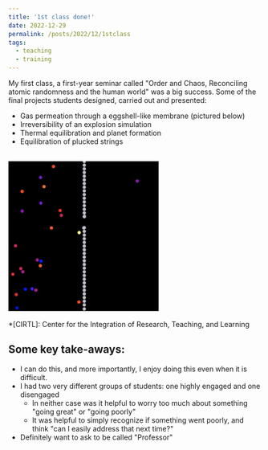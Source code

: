 ```yaml
---
title: '1st class done!'
date: 2022-12-29
permalink: /posts/2022/12/1stclass
tags:
  - teaching
  - training
---
```


My first class, a first-year seminar called "Order and Chaos, Reconciling atomic randomness and the human world" was a big success.
Some of the final projects students designed, carried out and presented:
* Gas permeation through a eggshell-like membrane (pictured below)
* Irreversibility of an explosion simulation
* Thermal equilibration and planet formation
* Equilibration of plucked strings


<br/><img src="/images/FYS_eggshell.png" width=300 /><br>

*[CIRTL]: Center for the Integration of Research, Teaching, and Learning

Some key take-aways:
------
* I can do this, and more importantly, I enjoy doing this even when it is difficult.
* I had two very different groups of students: one highly engaged and one disengaged
  * In neither case was it helpful to worry too much about something "going great" or "going poorly"
  * It was helpful to simply recognize if something went poorly, and think "can I easily address that next time?"
* Definitely want to ask to be called "Professor"
